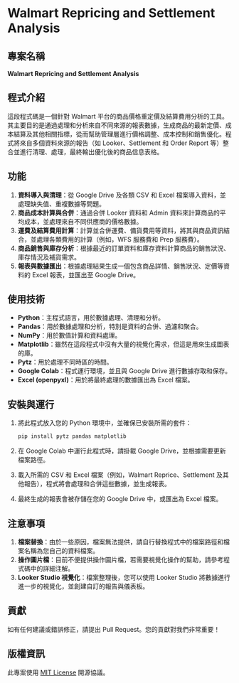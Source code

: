# Walmart Repricing and Settlement Analysis

## 專案名稱
**Walmart Repricing and Settlement Analysis**

## 程式介紹
這段程式碼是一個針對 Walmart 平台的商品價格重定價及結算費用分析的工具。其主要目的是通過處理和分析來自不同來源的報表數據，生成商品的最新定價、成本結算及其他相關指標，從而幫助管理層進行價格調整、成本控制和銷售優化。程式將來自多個資料來源的報告（如 Looker、Settlement 和 Order Report 等）整合並進行清理、處理，最終輸出優化後的商品信息表格。

## 功能
1. **資料導入與清理**：從 Google Drive 及各類 CSV 和 Excel 檔案導入資料，並處理缺失值、重複數據等問題。
2. **商品成本計算與合併**：通過合併 Looker 資料和 Admin 資料來計算商品的平均成本，並處理來自不同供應商的價格數據。
3. **運費及結算費用計算**：計算並合併運費、備貨費用等資料，將其與商品資訊結合，並處理各類費用的計算（例如，WFS 服務費和 Prep 服務費）。
4. **商品銷售與庫存分析**：根據最近的訂單資料和庫存資料計算商品的銷售狀況、庫存情況及補貨需求。
5. **報表與數據匯出**：根據處理結果生成一個包含商品詳情、銷售狀況、定價等資料的 Excel 報表，並匯出至 Google Drive。

## 使用技術
- **Python**：主程式語言，用於數據處理、清理和分析。
- **Pandas**：用於數據處理和分析，特別是資料的合併、過濾和聚合。
- **NumPy**：用於數值計算和資料處理。
- **Matplotlib**：雖然在這段程式中沒有大量的視覺化需求，但這是用來生成圖表的庫。
- **Pytz**：用於處理不同時區的時間。
- **Google Colab**：程式運行環境，並且與 Google Drive 進行數據存取和保存。
- **Excel (openpyxl)**：用於將最終處理的數據匯出為 Excel 檔案。

## 安裝與運行

1. 將此程式放入您的 Python 環境中，並確保已安裝所需的套件：
    ```bash
    pip install pytz pandas matplotlib
    ```

2. 在 Google Colab 中運行此程式時，請掛載 Google Drive，並根據需要更新檔案路徑。

3. 載入所需的 CSV 和 Excel 檔案（例如，Walmart Reprice、Settlement 及其他報告），程式將會處理和合併這些數據，並生成報表。

4. 最終生成的報表會被存儲在您的 Google Drive 中，或匯出為 Excel 檔案。

## 注意事項
1. **檔案替換**：由於一些原因，檔案無法提供，請自行替換程式中的檔案路徑和檔案名稱為您自己的資料檔案。
2. **操作圖片檔**：目前不便提供操作圖片檔，若需要視覺化操作的幫助，請參考程式碼中的詳細注解。
3. **Looker Studio 視覺化**：檔案整理後，您可以使用 Looker Studio 將數據進行進一步的視覺化，並創建自訂的報告與儀表板。

## 貢獻

如有任何建議或錯誤修正，請提出 Pull Request。您的貢獻對我們非常重要！

## 版權資訊

此專案使用 [MIT License](LICENSE) 開源協議。
